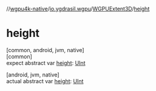 //[wgpu4k-native](../../../index.md)/[io.ygdrasil.wgpu](../index.md)/[WGPUExtent3D](index.md)/[height](height.md)

# height

[common, android, jvm, native]\
[common]\
expect abstract var [height](height.md): [UInt](https://kotlinlang.org/api/core/kotlin-stdlib/kotlin/-u-int/index.html)

[android, jvm, native]\
actual abstract var [height](height.md): [UInt](https://kotlinlang.org/api/core/kotlin-stdlib/kotlin/-u-int/index.html)